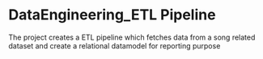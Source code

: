# DataEngineering_ETL Pipeline
The project creates a ETL pipeline which fetches data from a song related dataset and create a relational datamodel for reporting purpose
